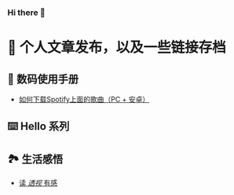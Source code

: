 ### Hi there 👋

# 📄 个人文章发布，以及一些链接存档

## 💾 数码使用手册

* [如何下载Spotify上面的歌曲（PC + 安卓）](https://github.com/DrLightko/DrLightko/blob/main/digital_handbook/sopify_downloader.md)

## ⌨️ Hello 系列


## 🏞️ 生活感悟

* [读 *透视* 有感]()